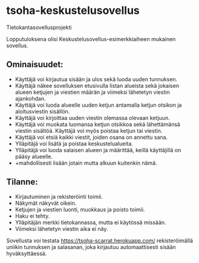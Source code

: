 # tsoha-keskustelusovellus
Tietokantasovellusprojekti


Lopputuloksena olisi Keskustelusovellus-esimerkkiaiheen mukainen sovellus.

## Ominaisuudet:

* Käyttäjä voi kirjautua sisään ja ulos sekä luoda uuden tunnuksen.
* Käyttäjä näkee sovelluksen etusivulla listan alueista sekä jokaisen alueen ketjujen ja viestien määrän ja viimeksi lähetetyn viestin ajankohdan.
* Käyttäjä voi luoda alueelle uuden ketjun antamalla ketjun otsikon ja aloitusviestin sisällön.
* Käyttäjä voi kirjoittaa uuden viestin olemassa olevaan ketjuun.
* Käyttäjä voi muokata luomansa ketjun otsikkoa sekä lähettämänsä viestin sisältöä. Käyttäjä voi myös poistaa ketjun tai viestin.
* Käyttäjä voi etsiä kaikki viestit, joiden osana on annettu sana.
* Ylläpitäjä voi lisätä ja poistaa keskustelualueita.
* Ylläpitäjä voi luoda salaisen alueen ja määrittää, keillä käyttäjillä on pääsy alueelle.
* +mahdollisesti lisään jotain mutta alkuun kuitenkin nämä.

## Tilanne:

* Kirjautuminen ja rekisteröinti toimii.
* Näkymät näkyvät oikein.
* Ketjujen ja viestien luonti, muokkaus ja poisto toimii.
* Haku ei tehty.
* Ylläpitäjän merkki tietokannassa, mutta ei käytössä missään.
* Viimeksi lähetetyn viestin aika ei näy.

Sovellusta voi testata https://tsoha-scarrat.herokuapp.com/ rekisteröimällä uniikin tunnuksen ja salasanan, joka kirjautuu automaattisesti sisään hyväksyttäessä.
